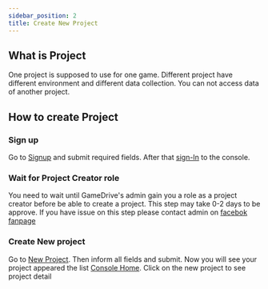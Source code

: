 ```yaml
---
sidebar_position: 2
title: Create New Project
---
```


## What is Project

One project is supposed to use for one game. Different project have different environment and different data collection. You can not access data of another project.

## How to create Project

### Sign up

Go to [Signup](https://console.gamedrive.cc/sign-up) and submit required fields.
After that [sign-In](https://console.gamedrive.cc/sign-up) to the console.

### Wait for Project Creator role

You need to wait until GameDrive's admin gain you a role as a project creator before be able to create a project. This step may take 0-2 days to be approve. If you have issue on this step please contact admin on [facebok fanpage](https://www.facebook.com/gamedrive.cc)

### Create New project

Go to [New Project](https://console.gamedrive.cc/projects/new). Then inform all fields and submit.
Now you will see your project appeared the list [Console Home](https://console.gamedrive.cc/home).
Click on the new project to see project detail
